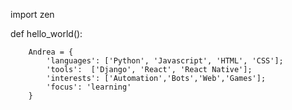 import zen

def hello_world():

        Andrea = {
            'languages': ['Python', 'Javascript', 'HTML', 'CSS'];
            'tools':  ['Django', 'React', 'React Native'];
            'interests': ['Automation','Bots','Web','Games'];
            'focus': 'learning'
        }

        

